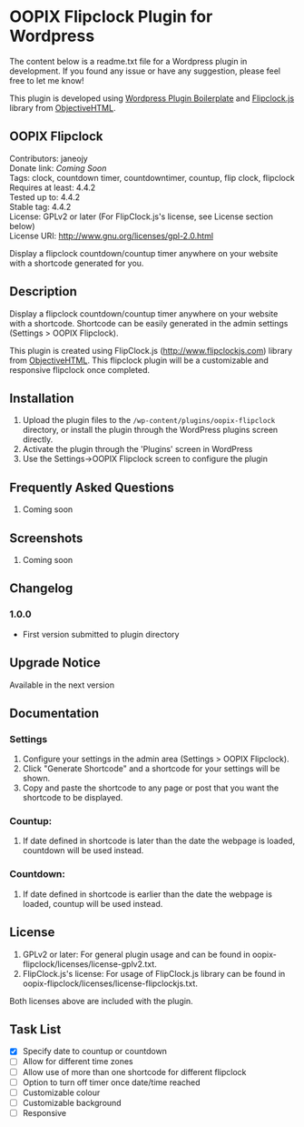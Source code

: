 OOPIX Flipclock Plugin for Wordpress
====================================

The content below is a readme.txt file for a Wordpress plugin in development. If you found any issue or have any suggestion, please feel free to let me know!

This plugin is developed using [Wordpress Plugin Boilerplate](http://wppb.io/) and [Flipclock.js](http://www.flipclockjs.com) library from [ObjectiveHTML](https://www.objectivehtml.com/).


OOPIX Flipclock
---------------
Contributors: janeojy  
Donate link: *Coming Soon*  
Tags: clock, countdown timer, countdowntimer, countup, flip clock, flipclock  
Requires at least: 4.4.2  
Tested up to: 4.4.2  
Stable tag: 4.4.2  
License: GPLv2 or later (For FlipClock.js's license, see License section below)  
License URI: <http://www.gnu.org/licenses/gpl-2.0.html>

Display a flipclock countdown/countup timer anywhere on your website with a shortcode generated for you.


Description
-----------

Display a flipclock countdown/countup timer anywhere on your website with a shortcode. Shortcode can be easily generated in the admin settings (Settings > OOPIX Flipclock).

This plugin is created using FlipClock.js (<http://www.flipclockjs.com>) library from [ObjectiveHTML](https://www.objectivehtml.com/). This flipclock plugin will be a customizable and responsive flipclock once completed. 


Installation
------------

1. Upload the plugin files to the `/wp-content/plugins/oopix-flipclock` directory, or install the plugin through the WordPress plugins screen directly.  
2. Activate the plugin through the 'Plugins' screen in WordPress  
3. Use the Settings->OOPIX Flipclock screen to configure the plugin  


Frequently Asked Questions
--------------------------

1. Coming soon


Screenshots
-----------

1. Coming soon


Changelog
---------

### 1.0.0

* First version submitted to plugin directory


Upgrade Notice
--------------

Available in the next version


Documentation 
-------------

### Settings
1. Configure your settings in the admin area (Settings > OOPIX Flipclock).  
2. Click "Generate Shortcode" and a shortcode for your settings will be shown.  
3. Copy and paste the shortcode to any page or post that you want the shortcode to be displayed.

### Countup:
1. If date defined in shortcode is later than the date the webpage is loaded, countdown will be used instead.

### Countdown:
1. If date defined in shortcode is earlier than the date the webpage is loaded, countup will be used instead.


License
-------

1. GPLv2 or later: For general plugin usage and can be found in oopix-flipclock/licenses/license-gplv2.txt.  
2. FlipClock.js's license: For usage of FlipClock.js library can be found in oopix-flipclock/licenses/license-flipclockjs.txt.

Both licenses above are included with the plugin.


Task List
---------
- [x] Specify date to countup or countdown  
- [ ] Allow for different time zones
- [ ] Allow use of more than one shortcode for different flipclock
- [ ] Option to turn off timer once date/time reached  
- [ ] Customizable colour  
- [ ] Customizable background  
- [ ] Responsive
